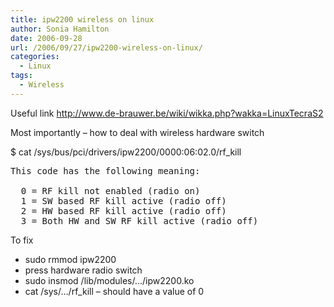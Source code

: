 ```yaml
---
title: ipw2200 wireless on linux
author: Sonia Hamilton
date: 2006-09-28
url: /2006/09/27/ipw2200-wireless-on-linux/
categories:
  - Linux
tags:
  - Wireless
---
```

Useful link <http://www.de-brauwer.be/wiki/wikka.php?wakka=LinuxTecraS2>

Most importantly &#8211; how to deal with wireless hardware switch

$ cat /sys/bus/pci/drivers/ipw2200/0000:06:02.0/rf_kill

<pre>This code has the following meaning:

  0 = RF kill not enabled (radio on)
  1 = SW based RF kill active (radio off)
  2 = HW based RF kill active (radio off)
  3 = Both HW and SW RF kill active (radio off)</pre>

To fix

  * sudo rmmod ipw2200
  * press hardware radio switch
  * sudo insmod /lib/modules/&#8230;/ipw2200.ko
  * cat /sys/&#8230;/rf_kill &#8211; should have a value of 0
